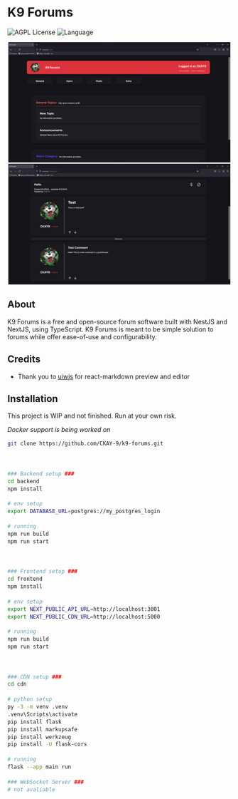 # K9 Forums

![AGPL License](https://img.shields.io/badge/License-AGPL_V3.0-blue)
![Language](https://img.shields.io/badge/Language-TypeScript-red)

<div align="center">
    <img src="./assets/showcase/home.png" width="500" />
</div>

<div align="center">
    <img src="./assets/showcase/post.png" width="500" />
</div>

## About

K9 Forums is a free and open-source forum software built with NestJS and NextJS, using TypeScript. K9 Forums is meant to be simple solution to forums while offer ease-of-use and configurability.

## Credits
- Thank you to <a href="https://github.com/uiwjs">uiwjs</a> for react-markdown preview and editor

## Installation

This project is WIP and not finished. Run at your own risk.

*Docker support is being worked on*

```bash
git clone https://github.com/CKAY-9/k9-forums.git



### Backend setup ###
cd backend
npm install

# env setup
export DATABASE_URL=postgres://my_postgres_login

# running
npm run build
npm run start



### Frontend setup ###
cd frontend
npm install

# env setup
export NEXT_PUBLIC_API_URL=http://localhost:3001
export NEXT_PUBLIC_CDN_URL=http://localhost:5000

# running
npm run build
npm run start



### CDN setup ###
cd cdn

# python setup
py -3 -m venv .venv
.venv\Scripts\activate
pip install flask
pip install markupsafe
pip install werkzeug
pip install -U flask-cors

# running
flask --app main run

### WebSocket Server ###
# not avaliable

```
    